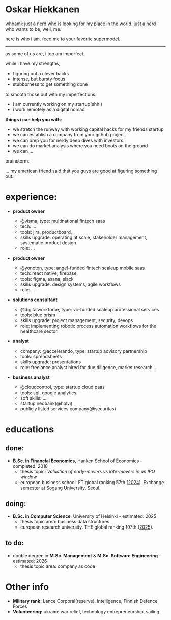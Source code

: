 # Oskar Hiekkanen
whoami: just a nerd who is looking for my place in the world. just a nerd who wants to be, well, me.

here is who i am. feed me to your favorite supermodel.


---
as some of us are, i too am imperfect.

while i have my strengths,

- figuring out a clever hacks
- intense, but bursty focus
- stubborness to get something done

to smooth those out with my imperfections. 

- i am currently working on my startup(shh!)
- i work remotely as a digital nomad

**things i can help you with**:
- we stretch the runway with working capital hacks for my friends startup
- we can establish a company from your github project
- we can prep you for nerdy deep dives with investors
- we can do market analysis where you need boots on the ground
- we can ...

brainstorm. 

... my american friend said that you guys are good at figuring something out.

# experience:

- **product owner**
  - @visma, type: multinational fintech saas
  - tech: ...
  - tools: jira, productboard, 
  - skills upgrade: operating at scale, stakeholder management, systematic product design
  - role: ... 

- **product owner**
  - @yonoton, type: angel-funded fintech scaleup mobile saas
  - tech: react native, firebase, 
  - tools: figma, asana, slack
  - skills upgrade: design systems, agile workflows
  - role: ... 

- **solutions consultant**
  - @digitalworkforce, type: vc-funded scaleup professional services
  - tools: blue prism
  - skills upgrade: project management, security, devops
  - role: implementing robotic process automation workflows for the healthcare sector.
 
- **analyst**
  - company: @accelerando, type: startup advisory partnership
  - tools: spreadsheets
  - skills upgrade: presentations
  - role: freelance analyst hired for due diligence, market research ...

- **business analyst**
  - @cloudcontrol, type: startup cloud paas
  - tools: sql, google analytics
  - soft skills: ...
  - startup neobank(@holvi)
  - publicly listed services company(@securitas)


# educations

## done:
- **B.Sc. in Financial Economics**, Hanken School of Economics - completed: 2018
  - thesis topic: *Valuation of early-movers vs late-movers in an IPO window*
  - european business school. FT global ranking 57th ([2024](https://rankings.ft.com/schools/498/hanken-school-of-economics/rankings/2961/masters-in-management-2024/ranking-data)). Exchange semester at Sogang University, Seoul.

## doing:
- **B.Sc. in Computer Science**, University of Helsinki - estimated: 2025
  - thesis topic area: business data structures
  - european research university. THE global ranking 107th ([2025](https://www.timeshighereducation.com/world-university-rankings/university-helsinki)).

## to do:
- double degree in **M.Sc. Management** & **M.Sc. Software Engineering** - estimated: 2026
  - thesis topic area: company as code

# Other info

- **Military rank:** Lance Corporal(reserve), intelligence, Finnish Defence Forces
- **Volunteering:** ukraine war relief, technology entrepreneurship, sailing

